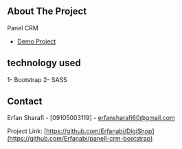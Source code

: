 <!-- ABOUT THE PROJECT -->

## About The Project

Panel CRM

- [Demo Project](https://digi-shop-liart.vercel.app/)

## technology used

1- Bootstrap
2- SASS

## Contact

Erfan Sharafi - [09105003119] - erfansharafi60@gmail.com

Project Link: [https://github.com/Erfanabi/DigiShop](https://github.com/Erfanabi/panell-crm-bootstrap)
